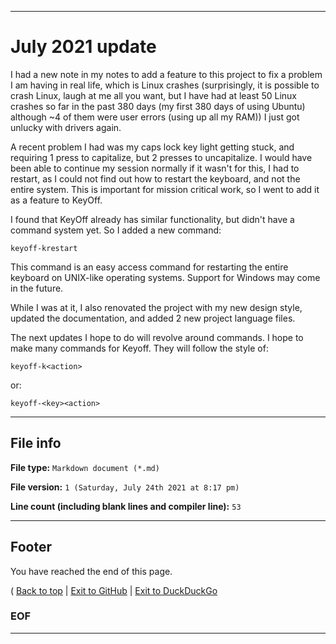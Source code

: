 
***

# July 2021 update

I had a new note in my notes to add a feature to this project to fix a problem I am having in real life, which is Linux crashes (surprisingly, it is possible to crash Linux, laugh at me all you want, but I have had at least 50 Linux crashes so far in the past 380 days (my first 380 days of using Ubuntu) although ~4 of them were user errors (using up all my RAM)) I just got unlucky with drivers again.

A recent problem I had was my caps lock key light getting stuck, and requiring 1 press to capitalize, but 2 presses to uncapitalize. I would have been able to continue my session normally if it wasn't for this, I had to restart, as I could not find out how to restart the keyboard, and not the entire system. This is important for mission critical work, so I went to add it as a feature to KeyOff.

I found that KeyOff already has similar functionality, but didn't have a command system yet. So I added a new command:

```shell
keyoff-krestart
```

This command is an easy access command for restarting the entire keyboard on UNIX-like operating systems. Support for Windows may come in the future.

While I was at it, I also renovated the project with my new design style, updated the documentation, and added 2 new project language files.

The next updates I hope to do will revolve around commands. I hope to make many commands for Keyoff. They will follow the style of:

```shell
keyoff-k<action>
```

or:

```shell
keyoff-<key><action>
```

***

## File info

**File type:** `Markdown document (*.md)`

**File version:** `1 (Saturday, July 24th 2021 at 8:17 pm)`

**Line count (including blank lines and compiler line):** `53`

***

## Footer

You have reached the end of this page.

( [Back to top](#July-2021-update) | [Exit to GitHub](https://github.com/) | [Exit to DuckDuckGo](https://duckduckgo.com/)

### EOF

***
